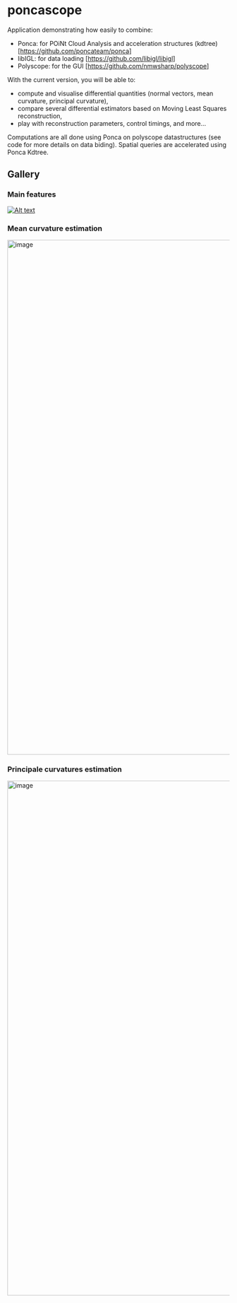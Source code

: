 # poncascope
Application demonstrating how easily to combine:
 - Ponca: for POiNt Cloud Analysis and acceleration structures (kdtree) [https://github.com/poncateam/ponca]
 - libIGL: for data loading [https://github.com/libigl/libigl]
 - Polyscope: for the GUI [https://github.com/nmwsharp/polyscope]

With the current version, you will be able to:
 - compute and visualise differential quantities (normal vectors, mean curvature, principal curvature),
 - compare several differential estimators based on Moving Least Squares reconstruction,
 - play with reconstruction parameters, control timings, and more...

Computations are all done using Ponca on polyscope datastructures (see code for more details on data biding). Spatial queries are accelerated using Ponca Kdtree.

## Gallery

### Main features
[![Alt text](https://user-images.githubusercontent.com/6310221/134690163-f8ea4965-2e6c-4a84-9caa-d553fbe4e40c.png)](https://youtu.be/WRqO93rEy6s)

### Mean curvature estimation
<img width="1165" alt="image" src="https://user-images.githubusercontent.com/6310221/134543845-2f9094dd-1025-482a-b735-504b9cd8c5cd.png">

### Principale curvatures estimation
<img width="1165" alt="image" src="https://user-images.githubusercontent.com/6310221/134542628-bbce2151-b6b8-43b1-82d0-b869e5ef373a.png">
